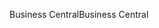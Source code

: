 <span data-ttu-id="51eb8-101">Business Central</span><span class="sxs-lookup"><span data-stu-id="51eb8-101">Business Central</span></span>

